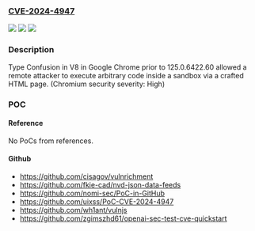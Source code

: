 ### [CVE-2024-4947](https://cve.mitre.org/cgi-bin/cvename.cgi?name=CVE-2024-4947)
![](https://img.shields.io/static/v1?label=Product&message=Chrome&color=blue)
![](https://img.shields.io/static/v1?label=Version&message=125.0.6422.60%3C%20125.0.6422.60%20&color=brighgreen)
![](https://img.shields.io/static/v1?label=Vulnerability&message=Type%20Confusion&color=brighgreen)

### Description

Type Confusion in V8 in Google Chrome prior to 125.0.6422.60 allowed a remote attacker to execute arbitrary code inside a sandbox via a crafted HTML page. (Chromium security severity: High)

### POC

#### Reference
No PoCs from references.

#### Github
- https://github.com/cisagov/vulnrichment
- https://github.com/fkie-cad/nvd-json-data-feeds
- https://github.com/nomi-sec/PoC-in-GitHub
- https://github.com/uixss/PoC-CVE-2024-4947
- https://github.com/wh1ant/vulnjs
- https://github.com/zgimszhd61/openai-sec-test-cve-quickstart

